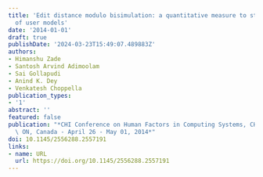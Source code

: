 ```yaml
---
title: 'Edit distance modulo bisimulation: a quantitative measure to study evolution
  of user models'
date: '2014-01-01'
draft: true
publishDate: '2024-03-23T15:49:07.489883Z'
authors:
- Himanshu Zade
- Santosh Arvind Adimoolam
- Sai Gollapudi
- Anind K. Dey
- Venkatesh Choppella
publication_types:
- '1'
abstract: ''
featured: false
publication: "*CHI Conference on Human Factors in Computing Systems, CHI'14, Toronto,\
  \ ON, Canada - April 26 - May 01, 2014*"
doi: 10.1145/2556288.2557191
links:
- name: URL
  url: https://doi.org/10.1145/2556288.2557191
---
```


